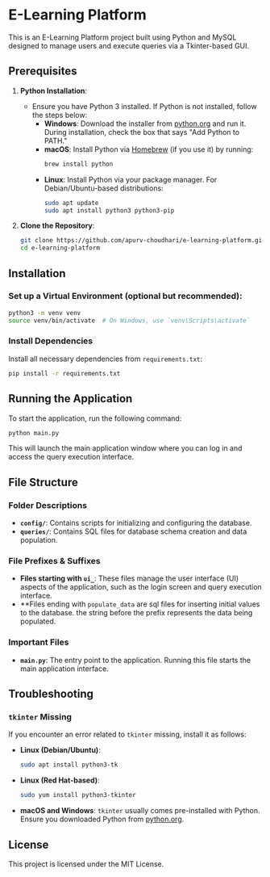 # E-Learning Platform

This is an E-Learning Platform project built using Python and MySQL designed to manage users and execute queries via a Tkinter-based GUI.

## Prerequisites

1. **Python Installation**:
   - Ensure you have Python 3 installed. If Python is not installed, follow the steps below:
     - **Windows**: Download the installer from [python.org](https://www.python.org/downloads/) and run it. During installation, check the box that says "Add Python to PATH."
     - **macOS**: Install Python via [Homebrew](https://brew.sh/) (if you use it) by running:
       ```bash
       brew install python
       ```
     - **Linux**: Install Python via your package manager. For Debian/Ubuntu-based distributions:
       ```bash
       sudo apt update
       sudo apt install python3 python3-pip
       ```

2. **Clone the Repository**:
   ```bash
   git clone https://github.com/apurv-choudhari/e-learning-platform.git
   cd e-learning-platform

## Installation

### Set up a Virtual Environment (optional but recommended):

```bash
python3 -m venv venv
source venv/bin/activate  # On Windows, use `venv\Scripts\activate`
```

### Install Dependencies

Install all necessary dependencies from `requirements.txt`:

```bash
pip install -r requirements.txt
```

## Running the Application

To start the application, run the following command:

```bash
python main.py
```

This will launch the main application window where you can log in and access the query execution interface.

## File Structure

### Folder Descriptions

- **`config/`**: Contains scripts for initializing and configuring the database.
- **`queries/`**: Contains SQL files for database schema creation and data population.

### File Prefixes & Suffixes

- **Files starting with `ui_`**: These files manage the user interface (UI) aspects of the application, such as the login screen and query execution interface.
- **Files ending with `populate_data` are sql files for inserting initial values to the database. the string before the prefix represents the data being populated.

### Important Files

- **`main.py`**: The entry point to the application. Running this file starts the main application interface.

## Troubleshooting

### `tkinter` Missing
If you encounter an error related to `tkinter` missing, install it as follows:

- **Linux (Debian/Ubuntu)**:
  ```bash
  sudo apt install python3-tk
  ```

- **Linux (Red Hat-based)**:
  ```bash
  sudo yum install python3-tkinter
  ```

- **macOS and Windows**: `tkinter` usually comes pre-installed with Python. Ensure you downloaded Python from [python.org](https://www.python.org/downloads/).


## License

This project is licensed under the MIT License.
